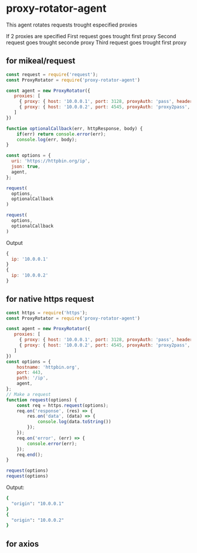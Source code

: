 # proxy-rotator-agent

This agent rotates requests trought especified proxies

If 2 proxies are specified
First request goes trought first proxy
Second request goes trought seconde proxy
Third request goes trought first proxy

## for mikeal/request

```js
const request = require('request');
const ProxyRotator = require('proxy-rotator-agent')

const agent = new ProxyRotator({
   proxies: [
     { proxy: { host: '10.0.0.1', port: 3128, proxyAuth: 'pass', headers: { 'user-agent': 'nautilus' }}},
     { proxy: { host: '10.0.0.2', port: 4545, proxyAuth: 'proxy2pass', headers: { 'user-agent': 'firefox' }}}
   ]
})

function optionalCallback(err, httpResponse, body) {
    if(err) return console.error(err);
    console.log(err, body);
}

const options = {
  uri: 'https://httpbin.org/ip',
  json: true,
  agent,
};

request(
  options, 
  optionalCallback
)

request(
  options,
  optionalCallback
)
```

Output

```js
{
  ip: '10.0.0.1'
}
{
  ip: '10.0.0.2'
}
```

## for native https request

```js
const https = require('https');
const ProxyRotator = require('proxy-rotator-agent')

const agent = new ProxyRotator({
   proxies: [
     { proxy: { host: '10.0.0.1', port: 3128, proxyAuth: 'pass', headers: { 'user-agent': 'nautilus' }}},
     { proxy: { host: '10.0.0.2', port: 4545, proxyAuth: 'proxy2pass', headers: { 'user-agent': 'firefox' }}}
   ]
})
const options = {
    hostname: 'httpbin.org',
    port: 443,
    path: '/ip',
    agent,
};
// Make a request
function request(options) {
    const req = https.request(options);
    req.on('response', (res) => {
        res.on('data', (data) => {
            console.log(data.toString())
        });
    });
    req.on('error', (err) => {
        console.error(err);
    });
    req.end();
}

request(options)
request(options)
```

Output:

```bash
{
  "origin": "10.0.0.1"
}
{
  "origin": "10.0.0.2"
}
```

## for axios

```js

```
